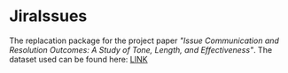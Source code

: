 # JiraIssues
The replacation package for the project paper _"Issue Communication and Resolution Outcomes: A Study of Tone, Length, and Effectiveness"_.
The dataset used can be found here: [LINK](https://zenodo.org/records/8237408)
